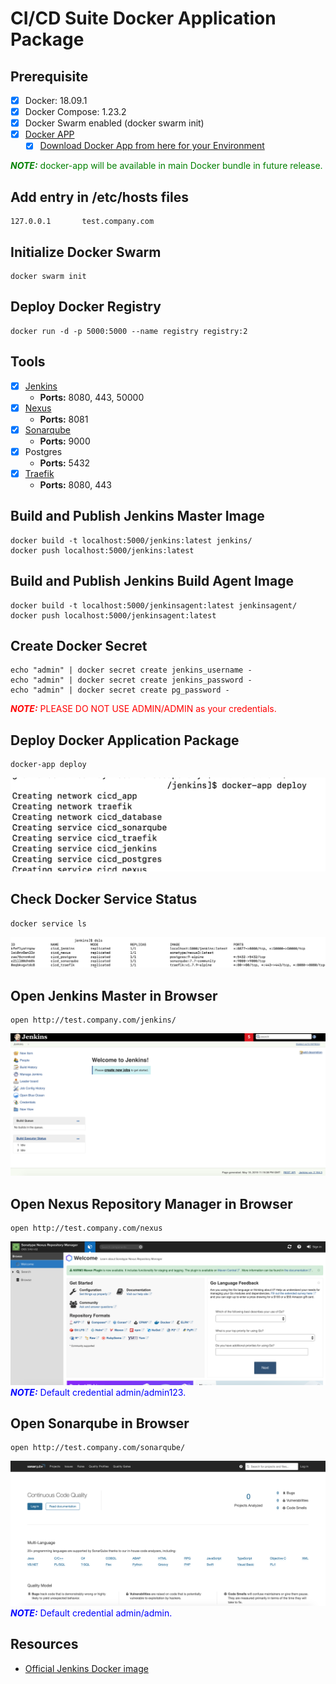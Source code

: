 # **CI/CD Suite Docker Application Package**

## **Prerequisite**
- [x] Docker: 18.09.1
- [x] Docker Compose: 1.23.2
- [x] Docker Swarm enabled (docker swarm init)
- [x] [Docker APP](https://github.com/docker/app)
  - [x] [Download Docker App from here for your Environment](https://github.com/docker/app/releases)

<span style="color:green">***NOTE:*** docker-app will be available in main Docker bundle in future release.</span>

## **Add entry in /etc/hosts files**
```
127.0.0.1       test.company.com
```

## **Initialize Docker Swarm**
```
docker swarm init
```

## **Deploy Docker Registry**
```
docker run -d -p 5000:5000 --name registry registry:2
```

## **Tools**
- [x] [Jenkins](http://test.company.com/jenkins/)
  - **Ports:** 8080, 443, 50000
- [x] [Nexus](http://test.company.com/nexus/)
  - **Ports:** 8081
- [x] [Sonarqube](http://test.company.com/sonarqube/about)
  - **Ports:** 9000
- [x] Postgres
  - **Ports:** 5432
- [x] [Traefik](http://test.company.com:8080/dashboard/)
  - **Ports:** 8080, 443

## **Build and Publish Jenkins Master Image**
```
docker build -t localhost:5000/jenkins:latest jenkins/
docker push localhost:5000/jenkins:latest
```

## **Build and Publish Jenkins Build Agent Image**
```
docker build -t localhost:5000/jenkinsagent:latest jenkinsagent/
docker push localhost:5000/jenkinsagent:latest
```

## **Create Docker Secret**
```
echo "admin" | docker secret create jenkins_username -
echo "admin" | docker secret create jenkins_password -
echo "admin" | docker secret create pg_password -
```

<span style="color:red">***NOTE:*** PLEASE DO NOT USE ADMIN/ADMIN as your credentials.</span>

## **Deploy Docker Application Package**
```
docker-app deploy
```
![](images/deploy.png)

## **Check Docker Service Status**
```
docker service ls
```
![](images/ServiceStatus.png)

## **Open Jenkins Master in Browser**
```
open http://test.company.com/jenkins/
```
![](images/JenkinsHome.png)

## **Open Nexus Repository Manager in Browser**
```
open http://test.company.com/nexus
```
![](images/NexusHome.png)
<span style="color:blue">***NOTE:*** Default credential admin/admin123.</span>

## **Open Sonarqube in Browser**
```
open http://test.company.com/sonarqube/
```
![](images/SonarHome.png)
<span style="color:blue">***NOTE:*** Default credential admin/admin.</span>

## **Resources**
* [Official Jenkins Docker image](https://github.com/jenkinsci/docker/blob/master/README.md)